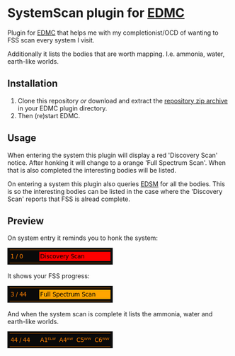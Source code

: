 # SystemScan plugin for [EDMC](https://github.com/Marginal/EDMarketConnector/wiki)

Plugin for [EDMC](https://github.com/EDCD/EDMarketConnector/wiki) that helps
me with my completionist/OCD of wanting to FSS scan every system I visit.

Additionally it lists the bodies that are worth mapping.
I.e. ammonia, water, earth-like worlds.

## Installation

 1. Clone this repository *or* download and extract the
    [repository zip archive](https://github.com/pwerken/EDMC_SystemScan/archive/main.zip)
    in your EDMC plugin directory.
 2. Then (re)start EDMC.

## Usage

When entering the system this plugin will display a red 'Discovery Scan'
notice.  After honking it will change to a orange 'Full Spectrum Scan'.
When that is also completed the interesting bodies will be listed.

On entering a system this plugin also queries [EDSM](https://www.edsm.net/)
for all the bodies.  This is so the interesting bodies can be listed in the
case where the 'Discovery Scan' reports that FSS is alread complete.

## Preview

On system entry it reminds you to honk the system:

![discovery scan](/preview/discoveryscan.png)

It shows your FSS progress:

![discovery scan](/preview/fullspectrumscan.png)

And when the system scan is complete it lists the ammonia, water and
earth-like worlds.

![discovery scan](/preview/systemscancomplete.png)
